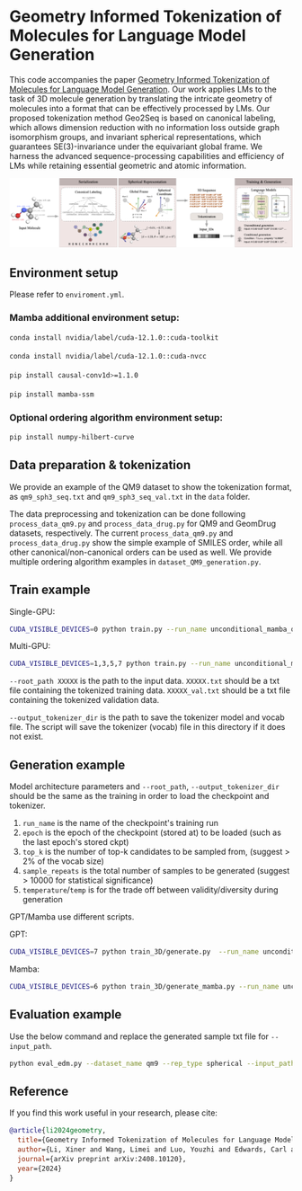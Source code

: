 # Geometry Informed Tokenization of Molecules for Language Model Generation

This code accompanies the paper [Geometry Informed Tokenization of Molecules for Language Model Generation](https://arxiv.org/abs/2408.10120).
Our work applies LMs to the task of 3D molecule generation by translating the intricate geometry of molecules into a format that can be effectively processed by LMs. 
Our proposed tokenization method Geo2Seq is based on canonical labeling, which allows dimension reduction with no information loss outside graph isomorphism groups, and invariant spherical representations, which guarantees SE(3)-invariance under the equivariant global frame.
We harness the advanced sequence-processing capabilities and efficiency of LMs while retaining essential geometric and atomic information.

![image](./media/framework.png)

## Environment setup
Please refer to `enviroment.yml`.

### Mamba additional environment setup:

```bash
conda install nvidia/label/cuda-12.1.0::cuda-toolkit

conda install nvidia/label/cuda-12.1.0::cuda-nvcc

pip install causal-conv1d>=1.1.0

pip install mamba-ssm
```

### Optional ordering algorithm environment setup:
```bash
pip install numpy-hilbert-curve
```

## Data preparation & tokenization

We provide an example of the QM9 dataset to show the tokenization format, as `qm9_sph3_seq.txt` and `qm9_sph3_seq_val.txt` in the `data` folder.

The data preprocessing and tokenization can be done following `process_data_qm9.py` and `process_data_drug.py` for QM9 and GeomDrug datasets, respectively. 
The current `process_data_qm9.py` and `process_data_drug.py` show the simple example of SMILES order, while all other canonical/non-canonical orders can be used as well. We provide multiple ordering algorithm examples in `dataset_QM9_generation.py`. 

## Train example

Single-GPU:
```bash
CUDA_VISIBLE_DEVICES=0 python train.py --run_name unconditional_mamba_qm9 --batch_size 32 --num_props 0 --max_epochs 250 --model mamba --n_layer 24 --root_path qm9_sph3_seq --output_tokenizer_dir qm9_sph3_seq/tokenizer
```

Multi-GPU:
```bash
CUDA_VISIBLE_DEVICES=1,3,5,7 python train.py --run_name unconditional_mamba_drug --batch_size 32 --num_props 0 --max_epochs 45 --root_path XXXXX_seq --output_tokenizer_dir XXXXX/tokenizer --model mamba --n_layer 32 --max_len 750 --save_start_epoch 5 --save_interval_epoch 5 --dist
```

`--root_path XXXXX` is the path to the input data. `XXXXX.txt` should be a txt file containing the tokenized training data. `XXXXX_val.txt` should be a txt file containing the tokenized validation data.

`--output_tokenizer_dir` is the path to save the tokenizer model and vocab file. The script will save the tokenizer (vocab) file in this directory if it does not exist.

## Generation example

Model architecture parameters and `--root_path`, `--output_tokenizer_dir` should be the same as the training in order to load the checkpoint and tokenizer.
1. `run_name` is the name of the checkpoint's training run
2. `epoch` is the epoch of the checkpoint (stored at) to be loaded (such as the last epoch's stored ckpt) 
3. `top_k` is the number of top-k candidates to be sampled from, (suggest > 2% of the vocab size) 
4. `sample_repeats` is the total number of samples to be generated (suggest > 10000 for statistical significance)
5. `temperature`/`temp` is for the trade off between validity/diversity during generation

GPT/Mamba use different scripts.

GPT:
```bash
CUDA_VISIBLE_DEVICES=7 python train_3D/generate.py  --run_name unconditional_gpt_qm9 --batch_size 80 --num_props 0 --root_path XXXXX_seq --output_tokenizer_dir XXXXX/tokenizer --n_layer 12 --max_len 512 --epoch 200 --top_k 50 --temp 0.7 --sample_repeats 10000
```
Mamba:
```bash
CUDA_VISIBLE_DEVICES=6 python train_3D/generate_mamba.py --run_name unconditional_mamba_qm9 --batch_size 80 --num_props 0 --root_path XXXXX_seq --output_tokenizer_dir XXXXX/tokenizer --model mamba --n_layer 24 --max_len 512 --epoch 200 --topk 50 --temperature 0.7 --repeats 10000
```

## Evaluation example

Use the below command and replace the generated sample txt file for `--input_path`.

```bash
python eval_edm.py --dataset_name qm9 --rep_type spherical --input_path generated_samples_unconditional_qm9_ep200_top50_temp0.7.txt
```

## Reference

If you find this work useful in your research, please cite:

```bibtex
@article{li2024geometry,
  title={Geometry Informed Tokenization of Molecules for Language Model Generation},
  author={Li, Xiner and Wang, Limei and Luo, Youzhi and Edwards, Carl and Gui, Shurui and Lin, Yuchao and Ji, Heng and Ji, Shuiwang},
  journal={arXiv preprint arXiv:2408.10120},
  year={2024}
}
```  
